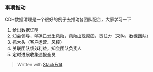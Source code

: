 ### 事项推动
CDH数据清理是一个很好的例子去推动各团队配合，大家学习一下
1. 给出数据证明
2. 知会领导，明确已发生风险，风险出现原因，责任方（采购，数据团队）
3. 抓大头（客户运营、风控）
4. 关联团队绩效利益，知会团队负责人
5. 定时进展收集通报全员


> Written with [StackEdit](https://stackedit.io/).
<!--stackedit_data:
eyJoaXN0b3J5IjpbLTE1MDMxNzM0NjVdfQ==
-->